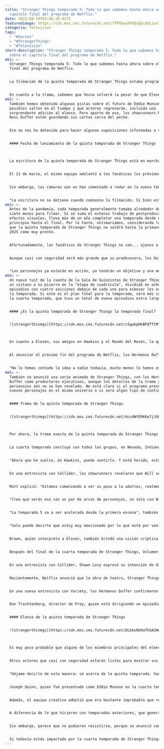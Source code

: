 ```yaml
---
title: "Stranger Things temporada 5: Todo lo que sabemos hasta ahora sobre el
  capítulo final del programa de Netflix."
date: 2023-08-29T03:46:25.927Z
featuredimage: https://cdn.mos.cms.futurecdn.net/7fP95wukPdDsQEc95Lzuv7-970-80.jpg.webp
categoria: Television
tags:
  - "#Series"
  - "#StrangerThings"
  - "#Television"
short-description: "Stranger Things temporada 5: Todo lo que sabemos hasta ahora
  sobre el capítulo final del programa de Netflix."
mk1: >-
  Stranger Things temporada 5: Todo lo que sabemos hasta ahora sobre el capítulo
  final del programa de Netflix.


  La filmación de la quinta temporada de Stranger Things estaba programada para comenzar a principios de junio, pero se ha convertido en uno de los muchos programas retrasados por la huelga del WGA.


  En cuanto a la trama, sabemos que Vecna volverá (a pesar de que Eleven y el grupo aparentemente lo derrotaron al final de la cuarta temporada), y que Will volverá a ser un foco importante por primera vez desde la primera temporada. También sabemos que la obra de teatro de Stranger Things, que se centra en las historias de origen de Joyce, Bob y Hopper, revela información de la trama sobre la quinta temporada, aunque aún no se ha estrenado.
mk2: >-
  También hemos obtenido algunas pistas sobre el futuro de Eddie Munson,
  posibles saltos en el tiempo y qué actores regresarán, incluida una
  sorprendente adición al elenco. Pero aparte de eso, los showrunners Matt y
  Ross Duffer están guardando sus cartas cerca del pecho.


  Eso no nos ha detenido para hacer algunas suposiciones informadas a continuación, en cuanto a una posible fecha de lanzamiento y lo que podría estar reservado para nuestros héroes de Hawkins mientras se enfrentan a los horrores del Mundo del Revés. Así que sigue leyendo para conocer las últimas noticias sobre el elenco, la trama y más.


  #### Fecha de lanzamiento de la quinta temporada de Stranger Things



  La escritura de la quinta temporada de Stranger Things está en marcha. La noticia se confirmó a principios de agosto de 2022 cuando la sala de guionistas tuiteó una imagen de un pizarrón en blanco para marcar el "día uno".


  El 21 de marzo, el mismo equipo adelantó a los fanáticos los próximos episodios, afirmando: "La quinta temporada es como si la primera y la cuarta temporada tuvieran un bebé. Y luego ese bebé fue inyectado con esteroides".


  Sin embargo, las cámaras aún no han comenzado a rodar en la nueva temporada. Como se mencionó anteriormente, el actor de Will Byers, Noah Schnapp, insinuó anteriormente que la filmación comenzaría pronto, con David Harbour, quien interpreta a Jim Hopper, confirmando que las cámaras comenzarían a rodar en junio. Sin embargo, los hermanos Duffer confirmaron que la producción está retrasada debido a la huelga del WGA.


  "La escritura no se detiene cuando comienza la filmación. Si bien estamos emocionados de comenzar la producción con nuestro increíble elenco y equipo, no es posible durante esta huelga", escribieron. "Esperamos que se llegue a un acuerdo justo pronto para que todos podamos volver a trabajar. Hasta entonces, fin de la transmisión".
mk3: >-
  Antes de la pandemia, cada temporada generalmente tomaba alrededor de seis a
  siete meses para filmar. Si se suma el extenso trabajo de postproducción de
  efectos visuales, lleva más de un año completar una temporada desde el
  principio hasta el final. Por lo tanto, estimaríamos, considerando la huelga,
  que la quinta temporada de Stranger Things no saldrá hasta la primavera de
  2025 como muy pronto.


  Afortunadamente, los fanáticos de Stranger Things no son... ajenos a la espera. Las temporadas 2 y 3 estuvieron separadas por casi dos años, y eso fue antes de que COVID-19 interrumpiera las cosas. Dado que esta es la temporada final, probablemente querrán hacer algo grande, lo que significa que la quinta temporada podría tomar aún más tiempo, excluyendo la huelga del WGA.


  Aunque casi con seguridad será más grande que su predecesora, los Duffers quieren que la quinta temporada tenga una duración más corta, ya que planean acortar los episodios en esta ocasión. En la cuarta temporada, cada episodio duró más de una hora y el final fue de 2 horas y 20 minutos.


  "Los personajes ya estarán en acción, ya tendrán un objetivo y una motivación, y creo que eso va a tallar al menos un par de horas y hará que esta temporada se sienta realmente diferente", dijeron a Josh Horowitz en su podcast Happy Sad Confused. Sin embargo, también dijeron que es probable que el último episodio sea de larga duración: "Estoy seguro de que el cierre será mucho más largo, será algo así como Return of the King, con, como, ocho finales".
mk4: >-
  Un nuevo tuit de la cuenta de la Sala de Guionistas de Stranger Things nos dio
  un vistazo a su pizarra en la "etapa de cuadrícula", dividida en ocho
  episodios con cuatro secciones debajo de cada uno para esbozar los eventos de
  la temporada. Si este es el plan final para la temporada, será más corta que
  la cuarta temporada, que tuvo un total de nueve episodios extra largos.


  #### ¿Es la quinta temporada de Stranger Things la temporada final?


  ![strangerthinmgs](https://cdn.mos.cms.futurecdn.net/c5gwbpHkBPdTTtMTJ6JxGL-970-80.jpg.webp "strangerthinmgs")



  En cuanto a Eleven, sus amigos en Hawkins y el Mundo del Revés, la quinta temporada de Stranger Things será el último capítulo de esta historia, pero eso no significa que sea la última serie de Netflix ambientada en el universo de Stranger Things.


  Al anunciar el próximo fin del programa de Netflix, los Hermanos Duffer insinuaron la posibilidad de una serie derivada: "Todavía hay muchas más historias emocionantes que contar dentro del mundo de Stranger Things. Nuevos misterios, nuevas aventuras, nuevos héroes inesperados".


  "No le hemos contado la idea a nadie todavía, mucho menos lo hemos escrito", agregaron más tarde. "Creemos que todos, incluido Netflix, se sorprenderán cuando escuchen el concepto, porque es muy, muy diferente. De alguna manera, Finn Wolfhard, que es un niño extremadamente inteligente, adivinó correctamente de qué se trataría. Pero aparte de Finn, ¡nadie más lo sabe!"
mk5: >-
  También se anunció una serie animada de Stranger Things, con los Hermanos
  Duffer como productores ejecutivos, aunque los detalles de la trama y los
  personajes aún no se han revelado. No está claro si el programa presentará
  nuevos personajes en el mismo universo o si será algún tipo de continuación.


  #### Trama de la quinta temporada de Stranger Things


  ![strangerthinmgs](https://cdn.mos.cms.futurecdn.net/HcsdWYERKKw7jJ4Usyrf6E-970-80.jpg.webp "strangerthinmgs")



  Por ahora, la trama exacta de la quinta temporada de Stranger Things no está clara, pero los Hermanos Duffer han ofrecido algunas pistas sobre qué esperar, y han insinuado que tienen el final de toda la serie bastante bien planeado. "Sabemos cuál es el final", dijo Matt Duffer en una entrevista con SFX. "Es posible que cambie, pero creo que es poco probable porque es uno de esos finales que simplemente se siente, y siempre ha sentido, correcto. También se siente algo inevitable. Entonces, cuando lo ideaste, dices: 'Oh sí, bueno, eso es absolutamente lo que tiene que ser'".


  La cuarta temporada concluyó con todos los grupos, en Nevada, Indiana y Rusia, respectivamente, uniendo fuerzas de manera algo inconsciente para derrotar a Vecna. Mientras Max distrae su mente en la Casa Creel, Robin, Steve y Nancy prenden fuego a su forma física e indefensa en el Mundo del Revés. Al mismo tiempo, Mike y Will sumergen a Eleven en un tanque de privación sensorial improvisado, y su conciencia encuentra su camino hacia Max para ayudarla a enfrentarse al gran mal. Pero como Will afirma hacia el final del episodio 9, Vecna está lejos de ser derrotado.


  "Ahora que he vuelto, en Hawkins, puedo sentirlo. Y está herido, está sufriendo, pero sigue vivo. Es extraño saber ahora quién fue todo este tiempo. Pero todavía puedo recordar lo que piensa y cómo piensa. No va a detenerse, nunca, no hasta que haya tomado todo... a todos... Tenemos que matarlo", dice Will solemnemente a Mike.


  En una entrevista con Collider, los showrunners revelaron que Will será el "enfoque principal" de la quinta temporada, ya que los episodios finales "volverán a la temporada uno".


  Matt explicó: "Estamos comenzando a ver su paso a la adultez, realmente, lo cual ha sido desafiante por varias razones, algunas de las cuales son sobrenaturales. Pero estás empezando a verlo forjarse".


  "Creo que verás eso con un par de arcos de personajes, no solo con Will", agregó Ross. "Pero también con Steve y Nancy, y su relación con Jonathan, donde las cosas no están completamente resueltas. Los personajes quizás hayan dado pasos, como en el caso de Will, pero ese viaje aún no ha terminado. Todo eso jugará un papel importante mientras intentamos cerrar esto la próxima temporada".


  "La temporada 5 va a ser acelerada desde la primera escena", también dijo Ross a The Wrap, insinuando que pase lo que pase, será emocional. "Vi a ejecutivos llorando a quienes nunca había visto llorar antes, y fue sorprendente".


  "Solo puedo decirte que estoy muy emocionado por lo que está por venir. Creo que hicieron un gran trabajo con el personaje de Will en esta temporada, y abordaron hermosamente todo lo que necesitaban", insinuó más recientemente Noah Schnapp, quien interpreta a Will, a Forbes. "La forma en que cerraron el programa es simplemente perfecta: la historia comenzó con Will y terminará con Will".


  Brown, quien interpreta a Eleven, también brindó una visión críptica de sus esperanzas para la quinta temporada. Cuando se le preguntó si quiere que Mike y Eleven encuentren la felicidad juntos, respondió: "Digo cosas como esta, pero también dije que quiero que ella muera. Realmente no lo sé. Y también, no es mi elección. Digo todas estas cosas realmente en voz baja, y luego la gente las toma y las imprime. Y yo digo, no, no, no, dije eso como una broma, que quería que se casara y trabajara en un Target. Eso fue una broma. ¿Pero tal vez no es una broma?"


  Después del final de la cuarta temporada de Stranger Things, Volumen 2, también hay muchas teorías flotando sobre lo que podría suceder. Sospechamos que los viajes en el tiempo podrían ser un factor importante, ya que se reveló que el Mundo del Revés quedó atrapado en noviembre de 1983. Algunos espectadores han especulado si Eddie Munson podría regresar como un nuevo villano. Otras teorías sugieren que Max podría ser la clave del plan de Vecna, que Dungeons & Dragons podría predecir quién será el próximo gran villano, o que la "hermana perdida" de Eleven la ayudará a derrotar a Vecna al final de la temporada.


  En una entrevista con Collider, Shawn Levy expresó su intención de dirigir al menos un episodio de la quinta temporada de Stranger Things, a pesar de estar ocupado haciendo Deadpool 3. "Parte de la razón por la que me siento tan cerca de los Duffers y nuestro elenco es que he tenido la suerte de estar involucrado en la dirección, lo cual es una conexión única e intimidad creativa", explicó. "De todos modos, es muy intención dirigir al menos un episodio de la quinta temporada de Stranger Things, y todos los involucrados están siendo realmente solidarios y colaborativos para descubrir los aspectos de programación de cómo puedo hacerlo".


  Recientemente, Netflix anunció que la obra de teatro, Stranger Things: The First Shadow, tiene la clave de un punto argumental importante en la quinta temporada. La obra, que se estrenará en el West End de Londres en noviembre, es una precuela que tiene lugar en Hawkins, Indiana, alrededor de 1959, y explora los antecedentes de Jim Hopper, Joyce Maldonado, Bob Newby y Henry Creel. No sabremos cuál es dicho punto argumental hasta el estreno del espectáculo.


  En una nueva entrevista con Variety, los Hermanos Duffer confirmaron que Will (Noah Schnapp) será clave en la temporada final: "Will realmente toma el centro del escenario nuevamente en \[la temporada] 5", explicó Ross Duffer. "Este arco emocional para él es lo que sentimos que, con suerte, unirá toda la serie. Will está acostumbrado a ser el joven, el introvertido, el que está protegido. Entonces, parte de su viaje no es solo la sexualidad, sino que Will está encontrando su camino como un joven hombre".


  Dan Trachtenberg, director de Prey, quien está dirigiendo un episodio de la próxima temporada final, sugirió que la serie no terminará solo con una gran batalla: "No creo que Stranger Things caiga en una categoría de temporadas de televisión como Juego de Tronos, donde el piloto es genial, se ralentiza y los dos últimos episodios son la gran batalla", continuó Trachtenberg. "Puedo decirte, y señalando otras temporadas, que hay rock and roll en toda la temporada".


  #### Elenco de la quinta temporada de Stranger Things


  ![strangerthinmgs](https://cdn.mos.cms.futurecdn.net/DLbkxNU9aThGA2We9bPNkk-970-80.jpg.webp "strangerthinmgs")



  Es muy poco probable que alguno de los miembros principales del elenco se vaya antes de que Stranger Things termine de manera definitiva, por lo que se espera que todos regresen para la quinta temporada. Eso significa que Millie Bobby Brown volverá como Eleven, Finn Wolfhard repetirá su papel como Mike Wheeler y Sadie Sink será vista nuevamente como Max Mayfield... si logra salir de su coma, de todos modos.


  Otros actores que casi con seguridad estarán listos para mostrar sus caras nuevamente incluyen a Caleb McLaughlin (Lucas Sinclair), Noah Schnapp (Will Byers), Gaten Matarazzo (Dustin Henderson), Maya Hawke (Robin Buckley), Joe Keery (Steve Harrington), Natalia Dyer (Nancy Wheeler), Charlie Heaton (Jonathan Byers), Brett Gelman (Murray Bauman), David Harbour (Jim Hopper) y Winona Ryder (Joyce Byers).


  "Déjame decirlo de esta manera: sé acerca de la quinta temporada. Saca tus conclusiones de eso", dijo Jamie Campbell Bower, quien interpreta a Vecna/Henry Creel/Uno, en otro lugar. El regreso de Bower no es sorprendente en absoluto, dado que el grupo no logró matar a su gran villano de la cuarta temporada. Esperamos que las cosas les vayan mejor en la quinta temporada...


  Joseph Quinn, quien fue presentado como Eddie Munson en la cuarta temporada, recientemente le dijo a The Guardian que le encantaría ver al líder del Club Hellfire de Dungeons & Dragons regresar en la quinta temporada. "Estaré furioso si no me vuelven a traer", se rió. "Me encantaría, si me aceptaran". (Dado que el personaje fue asesinado por un grupo de Demobats en el episodio 9, no estamos seguros de qué tan probable es eso; para más información, consulta nuestra investigación profunda sobre todos los que mueren en la cuarta temporada de Stranger Things, Volumen 2).


  Además, el equipo creativo admitió que era bastante improbable que regrese. Levy le dijo a The Hollywood Reporter: "Mucha gente ni siquiera puede soportar la idea de una quinta temporada sin alguna excusa para la presencia de Eddie. \[Pero es] muy poco probable, muy poco probable. Pero te escuchamos, mundo, lo sabemos. Estás obsesionado con Eddie, nosotros también".


  A diferencia de lo que hicieron con temporadas anteriores, que generalmente introdujeron favoritos instantáneos de los fanáticos como Erica, Robin y Eddie, Matt Duffer reveló que él y su hermano planean centrarse únicamente en los "personajes originales" a medida que se acercan al final del programa. "Me gusta cambiar las cosas, así que lo cambiamos al cambiar la trama o al agregar un nuevo monstruo", dijo a Indiewire. "Estamos haciendo nuestro mejor esfuerzo para resistirnos \[a agregar nuevos personajes] para la quinta temporada".


  Sin embargo, parece que no pudieron resistirse, porque se anunció como parte de Netflix Tudum que Linda Hamilton se uniría al elenco. El ícono de la acción es quizás mejor conocido por su icónica interpretación como Sarah Connor en la franquicia Terminator, aunque no se han anunciado otros detalles sobre su personaje.


  Si todavía estás impactado por la cuarta temporada de Stranger Things, obtén más información en nuestra guía de los huevos de Pascua de la cuarta temporada de Stranger Things, Volumen 2. Mientras esperamos más información sobre la quinta temporada de Stranger Things, ¿por qué no consultar nuestra lista de las mejores series de Netflix para ver en este momento?
---
```

